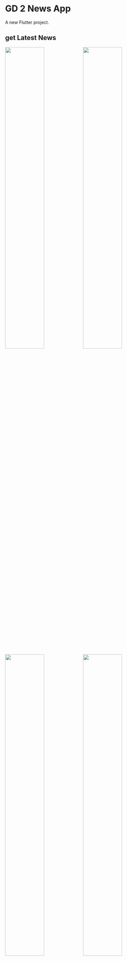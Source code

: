 # GD 2 News App

A new Flutter project.

## get Latest News

<img src="https://user-images.githubusercontent.com/41188075/50679453-70949500-1029-11e9-9d25-0c2d1953b2e8.png" width="50%" ><img src="https://user-images.githubusercontent.com/41188075/50679458-725e5880-1029-11e9-9558-35f9b3c43eb3.png" width="50%" >

<img src="https://user-images.githubusercontent.com/41188075/50679464-738f8580-1029-11e9-9bb5-6f3f7fb2d2eb.png" width="50%" ><img src="https://user-images.githubusercontent.com/41188075/50679465-75594900-1029-11e9-9212-4ae1c66e96a5.png" width="50%" >
